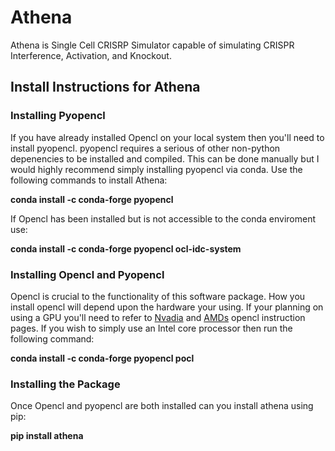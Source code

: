 # Athena

Athena is Single Cell CRISRP Simulator capable of simulating CRISPR Interference, Activation, and Knockout.

## Install Instructions for Athena

### Installing Pyopencl

If you have already installed Opencl on your local system then you'll need to install pyopencl. pyopencl requires a serious of other non-python depenencies to be installed and compiled. This can be done manually but I would highly recommend simply installing pyopencl via conda. Use the following commands to install Athena:

**conda install -c conda-forge pyopencl**

If Opencl has been installed but is not accessible to the conda enviroment use:

**conda install -c conda-forge pyopencl ocl-idc-system**

### Installing Opencl and Pyopencl

Opencl is crucial to the functionality of this software package. How you install opencl will depend upon the hardware your using. If your planning on using a GPU you'll need to refer to [Nvadia](https://developer.nvidia.com/opencl) and [AMDs](https://www.amd.com/en/support/kb/faq/amdgpu-installation#faq-Using-the-amdgpu-install-Script) opencl instruction pages. If you wish to simply use an Intel core processor then run the following command:

**conda install -c conda-forge pyopencl pocl**

### Installing the Package

Once Opencl and pyopencl are both installed can you install athena using pip:

**pip install athena**